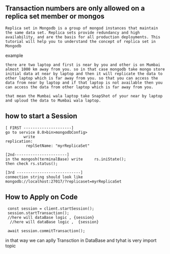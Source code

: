 ## Transaction numbers are only allowed on a replica set member or mongos

```
Replica set in Mongodb is a group of mongod instances that maintain the same data set. Replica sets provide redundancy and high availability, and are the basis for all production deployments. This tutorial will help you to understand the concept of replica set in Mongodb 
```

example 
```
there are two laptop and first is near by you and other is on Mumbai almost 1000 km away from you. so in that case mongodb take mongo store initial data at near by laptop and then it will replicate the data to other laptop which is far away from you. so that you can access the data from near by laptop and if that laptop is not available then you can access the data from other laptop which is far away from you.
```
```
that mean the Mumbai wala laptop take SnapShot of your near by laptop and uploud the data to Mumbai wala laptop. 

  ```
  
  ## how to start a Session
  ```
 [ FIRST ---------------------]
  go to service 8.0>bin>mongodbConfig>
          write
replication:
           replSetName: "myrReplicaSet"

  [2nd-----------------------]
  in the mongosh(terminalBase) write     rs.iniState();
  then check rs.status();

  [3rd ----------------------------]
  conmection string should look like  
  mongodb://localhost:27017/?replicaset=myrReplicaSet

 ```
## How to Apply on Code
```
 const session = client.startSession();
 session.startTransaction();
 //here will dataBase logic , {session}
  //here will dataBase logic ,  {session}

 await session.commitTransaction();

```

in that way we can  aplly Transction in DataBase and tyhat is very import topic  